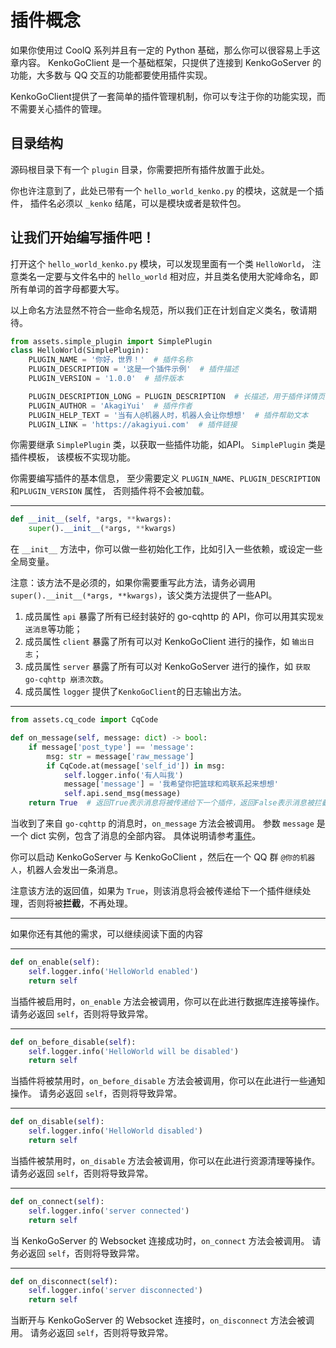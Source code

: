 # 插件概念

如果你使用过 CoolQ 系列并且有一定的 Python 基础，那么你可以很容易上手这章内容。
KenkoGoClient 是一个基础框架，只提供了连接到 KenkoGoServer 的功能，大多数与 QQ 交互的功能都要使用插件实现。

KenkoGoClient提供了一套简单的插件管理机制，你可以专注于你的功能实现，而不需要关心插件的管理。

## 目录结构

源码根目录下有一个 `plugin` 目录，你需要把所有插件放置于此处。

你也许注意到了，此处已带有一个 `hello_world_kenko.py` 的模块，这就是一个插件，
插件名必须以 `_kenko` 结尾，可以是模块或者是软件包。

## 让我们开始编写插件吧！

打开这个 `hello_world_kenko.py` 模块，可以发现里面有一个类 `HelloWorld`，
注意类名一定要与文件名中的 `hello_world` 相对应，并且类名使用大驼峰命名，即所有单词的首字母都要大写。

以上命名方法显然不符合一些命名规范，所以我们正在计划自定义类名，敬请期待。

```python
from assets.simple_plugin import SimplePlugin
class HelloWorld(SimplePlugin):
    PLUGIN_NAME = '你好，世界！'  # 插件名称
    PLUGIN_DESCRIPTION = '这是一个插件示例'  # 插件描述
    PLUGIN_VERSION = '1.0.0'  # 插件版本

    PLUGIN_DESCRIPTION_LONG = PLUGIN_DESCRIPTION  # 长描述，用于插件详情页
    PLUGIN_AUTHOR = 'AkagiYui'  # 插件作者
    PLUGIN_HELP_TEXT = '当有人@机器人时，机器人会让你想想'  # 插件帮助文本
    PLUGIN_LINK = 'https://akagiyui.com'  # 插件链接
```

你需要继承 `SimplePlugin` 类，以获取一些插件功能，如API。
`SimplePlugin` 类是插件模板， 该模板不实现功能。

你需要编写插件的基本信息，
至少需要定义 `PLUGIN_NAME`、`PLUGIN_DESCRIPTION`和`PLUGIN_VERSION` 属性，
否则插件将不会被加载。

---

```python
def __init__(self, *args, **kwargs):
    super().__init__(*args, **kwargs)
```

在 `__init__` 方法中，你可以做一些初始化工作，比如引入一些依赖，或设定一些全局变量。

注意：该方法不是必须的，如果你需要重写此方法，请务必调用 `super().__init__(*args, **kwargs)`，该父类方法提供了一些API。

1. 成员属性 `api` 暴露了所有已经封装好的 go-cqhttp 的 API，你可以用其实现`发送消息`等功能；
2. 成员属性 `client` 暴露了所有可以对 KenkoGoClient 进行的操作，如 `输出日志`；
3. 成员属性 `server` 暴露了所有可以对 KenkoGoServer 进行的操作，如 `获取 go-cqhttp 崩溃次数`。
4. 成员属性 `logger` 提供了`KenkoGoClient`的日志输出方法。

---

```python
from assets.cq_code import CqCode

def on_message(self, message: dict) -> bool:
    if message['post_type'] == 'message':
        msg: str = message['raw_message']
        if CqCode.at(message['self_id']) in msg:
            self.logger.info('有人叫我')
            message['message'] = '我希望你把篮球和鸡联系起来想想'
            self.api.send_msg(message)
    return True  # 返回True表示消息将被传递给下一个插件，返回False表示消息被拦截
```

当收到了来自 `go-cqhttp` 的消息时，`on_message` 方法会被调用。
参数 `message` 是一个 dict 实例，包含了消息的全部内容。
具体说明请参考[事件](https://docs.go-cqhttp.org/event/#%E9%80%9A%E7%94%A8%E6%95%B0%E6%8D%AE)。

你可以启动 KenkoGoServer 与 KenkoGoClient ，然后在一个 QQ 群 `@你的机器人`，机器人会发出一条消息。

注意该方法的返回值，如果为 `True`，则该消息将会被传递给下一个插件继续处理，否则将被**拦截**，不再处理。

---

如果你还有其他的需求，可以继续阅读下面的内容

---

```python
def on_enable(self):
    self.logger.info('HelloWorld enabled')
    return self
```

当插件被启用时，`on_enable` 方法会被调用，你可以在此进行数据库连接等操作。
请务必返回 `self`，否则将导致异常。

---

```python
def on_before_disable(self):
    self.logger.info('HelloWorld will be disabled')
    return self
```

当插件将被禁用时，`on_before_disable` 方法会被调用，你可以在此进行一些通知操作。
请务必返回 `self`，否则将导致异常。

---

```python
def on_disable(self):
    self.logger.info('HelloWorld disabled')
    return self
```

当插件被禁用时，`on_disable` 方法会被调用，你可以在此进行资源清理等操作。
请务必返回 `self`，否则将导致异常。

---

```python
def on_connect(self):
    self.logger.info('server connected')
    return self
```

当 KenkoGoServer 的 Websocket 连接成功时，`on_connect` 方法会被调用。
请务必返回 `self`，否则将导致异常。

---

```python
def on_disconnect(self):
    self.logger.info('server disconnected')
    return self
```

当断开与 KenkoGoServer 的 Websocket 连接时，`on_disconnect` 方法会被调用。
请务必返回 `self`，否则将导致异常。
